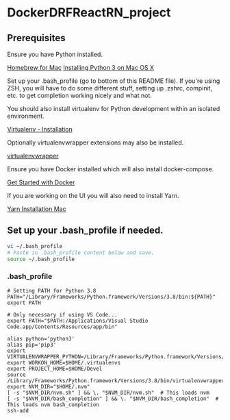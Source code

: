 # DockerDRFReactRN_project

## Prerequisites

Ensure you have Python installed.

[Homebrew for Mac](https://brew.sh/)
[Installing Python 3 on Mac OS X](https://docs.python-guide.org/starting/install3/osx/)

Set up your .bash_profile (go to bottom of this README file). If you're using ZSH, you will have to do
some different stuff, setting up .zshrc, compinit, etc. to get completion working nicely and what not.

You should also install virtualenv for Python development within an isolated environment.

[Virtualenv - Installation](https://virtualenv.pypa.io/en/latest/installation.html#)

Optionally virtualenvwrapper extensions may also be installed.

[virtualenvwrapper](https://virtualenvwrapper.readthedocs.io/en/latest/install.html)

Ensure you have Docker installed which will also install docker-compose.

[Get Started with Docker](https://www.docker.com/get-started)

If you are working on the UI you will also need to install Yarn.

[Yarn Installation Mac](https://yarnpkg.com/lang/en/docs/install/#mac-stable)



## Set up your .bash_profile if needed.
```bash
vi ~/.bash_profile
# Paste in .bash_profile content below and save.
source ~/.bash_profile
```
### .bash_profile
```
# Setting PATH for Python 3.8
PATH="/Library/Frameworks/Python.framework/Versions/3.8/bin:${PATH}"
export PATH

# Only necessary if using VS Code...
export PATH="$PATH:/Applications/Visual Studio Code.app/Contents/Resources/app/bin"

alias python='python3'
alias pip='pip3'
export VIRTUALENVWRAPPER_PYTHON=/Library/Frameworks/Python.framework/Versions/3.8/bin/python3
export WORKON_HOME=$HOME/.virtualenvs
export PROJECT_HOME=$HOME/Devel
source /Library/Frameworks/Python.framework/Versions/3.8/bin/virtualenvwrapper.sh
export NVM_DIR="$HOME/.nvm"
[ -s "$NVM_DIR/nvm.sh" ] && \. "$NVM_DIR/nvm.sh"  # This loads nvm
[ -s "$NVM_DIR/bash_completion" ] && \. "$NVM_DIR/bash_completion"  # This loads nvm bash_completion
ssh-add
```

